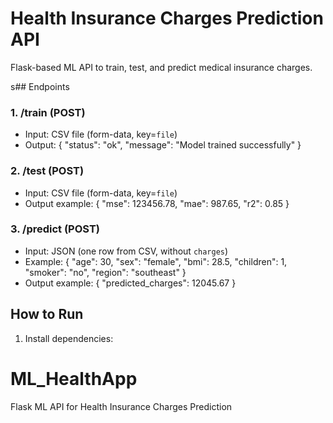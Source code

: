 # Health Insurance Charges Prediction API

Flask-based ML API to train, test, and predict medical insurance charges.

s## Endpoints

### 1. /train (POST)
- Input: CSV file (form-data, key=`file`)
- Output: 
{
  "status": "ok",
  "message": "Model trained successfully"
}

### 2. /test (POST)
- Input: CSV file (form-data, key=`file`)
- Output example:
{
  "mse": 123456.78,
  "mae": 987.65,
  "r2": 0.85
}

### 3. /predict (POST)
- Input: JSON (one row from CSV, without `charges`)
- Example:
{
  "age": 30,
  "sex": "female",
  "bmi": 28.5,
  "children": 1,
  "smoker": "no",
  "region": "southeast"
}
- Output example:
{
  "predicted_charges": 12045.67
}

## How to Run

1. Install dependencies:
# ML_HealthApp
Flask ML API for Health Insurance Charges Prediction
